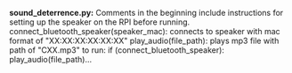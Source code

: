 **sound_deterrence.py:** Comments in the beginning include instructions for setting up the speaker on the RPI before running.
  connect_bluetooth_speaker(speaker_mac): connects to speaker with mac format of "XX:XX:XX:XX:XX:XX"
  play_audio(file_path): plays mp3 file with path of "CXX.mp3"
  to run: if (connect_bluetooth_speaker): play_audio(file_path)...
